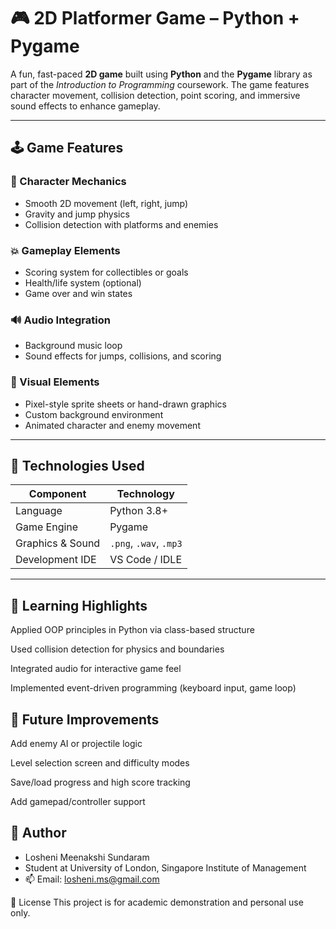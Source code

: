 # 🎮 2D Platformer Game – Python + Pygame

A fun, fast-paced **2D game** built using **Python** and the **Pygame** library as part of the *Introduction to Programming* coursework. The game features character movement, collision detection, point scoring, and immersive sound effects to enhance gameplay.

---

## 🕹️ Game Features

### 🧍 Character Mechanics
- Smooth 2D movement (left, right, jump)
- Gravity and jump physics
- Collision detection with platforms and enemies

### 💥 Gameplay Elements
- Scoring system for collectibles or goals
- Health/life system (optional)
- Game over and win states

### 🔊 Audio Integration
- Background music loop
- Sound effects for jumps, collisions, and scoring

### 🎨 Visual Elements
- Pixel-style sprite sheets or hand-drawn graphics
- Custom background environment
- Animated character and enemy movement

---

## 🧰 Technologies Used

| Component        | Technology        |
|------------------|-------------------|
| Language         | Python 3.8+        |
| Game Engine      | Pygame             |
| Graphics & Sound | `.png`, `.wav`, `.mp3` |
| Development IDE  | VS Code / IDLE     |

---

## 🧠 Learning Highlights
Applied OOP principles in Python via class-based structure

Used collision detection for physics and boundaries

Integrated audio for interactive game feel

Implemented event-driven programming (keyboard input, game loop)

## 🎯 Future Improvements
Add enemy AI or projectile logic

Level selection screen and difficulty modes

Save/load progress and high score tracking

Add gamepad/controller support

## 👤 Author
- Losheni Meenakshi Sundaram
- Student at University of London, Singapore Institute of Management
- 📫 Email: losheni.ms@gmail.com

📄 License
This project is for academic demonstration and personal use only.
